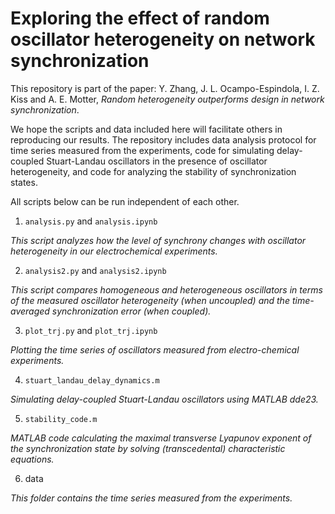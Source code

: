 # Exploring the effect of random oscillator heterogeneity on network synchronization

This repository is part of the paper: Y. Zhang, J. L. Ocampo-Espindola, I. Z. Kiss and A. E. Motter, _Random heterogeneity outperforms design in network synchronization_.

We hope the scripts and data included here will facilitate others in reproducing our results.
The repository includes data analysis protocol for time series measured from the experiments, code for simulating delay-coupled Stuart-Landau oscillators in the presence of oscillator heterogeneity, and code for analyzing the stability of synchronization states.

All scripts below can be run independent of each other.

1. `analysis.py` and `analysis.ipynb`

  _This script analyzes how the level of synchrony changes with oscillator heterogeneity in our electrochemical experiments._

2. `analysis2.py` and `analysis2.ipynb`

  _This script compares homogeneous and heterogeneous oscillators in terms of the measured oscillator heterogeneity (when uncoupled) and the time-averaged synchronization error (when coupled)._

3. `plot_trj.py` and `plot_trj.ipynb`

  _Plotting the time series of oscillators measured from electro-chemical experiments._

4. `stuart_landau_delay_dynamics.m`

  _Simulating delay-coupled Stuart-Landau oscillators using MATLAB dde23._

5. `stability_code.m`

  _MATLAB code calculating the maximal transverse Lyapunov exponent of the synchronization state by solving (transcedental) characteristic equations._

6. data

  _This folder contains the time series measured from the experiments._
